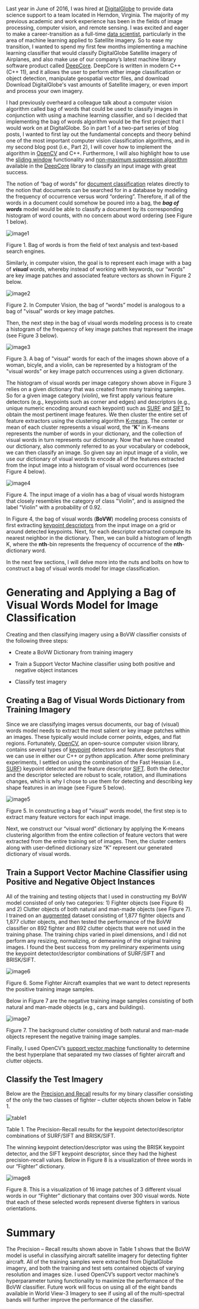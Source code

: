 Last year in June of 2016, I was hired at
[DigitalGlobe](http://www.digitalglobe.com) to provide data science support to a team located in Herndon, Virginia. The majority of my previous academic and work experience has been in the fields of image processing, computer vision, and remote sensing. I was excited and eager to make a career-transition as a full-time [data scientist](http://blog.edx.org/the-importance-of-data-science-in-the-21st-century), particularly in the area of machine learning applied to Satellite
imagery. So to ease my transition, I wanted to spend my first few months implementing a machine learning classifier that would classify DigitalGlobe Satellite imagery of Airplanes, and also make use of our company’s latest machine library software product called [DeepCore](https://digitalglobe.github.io/DeepCore). DeepCore is written in modern C++ (C++ 11), and  it allows the user to perform either image classification or object detection, manipulate geospatial vector files, and download Download DigitalGlobe's vast amounts of Satellite imagery, or even import and process your own imagery. 

I had previously overheard a colleague talk about a computer vision algorithm called bag of words that could be used to classify images in conjunction with using a machine learning classifier, and so I decided that implementing the bag of words algorithm would be the first project that I would work on at DigitalGlobe. So in part 1 of a two-part series of blog posts, I wanted to first lay out the fundamental concepts and theory behind one of the most important computer vision classification algorithms, and in my second blog post (i.e., Part 2), I will cover how to implement the algorithm in [OpenCV](http://docs.opencv.org/3.2.0/) and C++. Furthermore, I will also highlight how to use the [sliding window](http://www.pyimagesearch.com/2015/03/23/sliding-windows-for-object-detection-with-python-and-opencv/)
functionality and [non-maximum suppression algorithm](http://www.pyimagesearch.com/2015/02/16/faster-non-maximum-suppression-python/) available in the [DeepCore](https://digitalglobe.github.io/DeepCore) library to classify an input image with great success.

The notion of “bag of words” for [document classification](https://en.wikipedia.org/wiki/Bag-of-words_model) relates directly to the notion that documents can be searched for in a database by modeling the frequency of occurrence versus word “ordering”. Therefore, if all of the words in a document could somehow be poured into a bag, the ***bag of words*** model would be able to classify a document by its corresponding histogram of word counts, with no concern about word ordering (see Figure 1 below).

![image1](https://github.com/DigitalGlobe/DeepCore/blob/kevin_blog/assets/images/2017-04-17-Bag_of_Visual_Words/image1.png)

Figure 1. Bag of words is from the field of text analysis and text-based search engines.

Similarly, in computer vision, the goal is to represent each image with a bag of ***visual*** words, whereby instead of working with keywords, our “words” are key image patches and associated feature vectors as shown in Figure 2 below.

![image2](https://github.com/DigitalGlobe/DeepCore/blob/kevin_blog/assets/images/2017-04-17-Bag_of_Visual_Words/image2.png)

Figure 2. In Computer Vision, the bag of “words” model is analogous to a bag of "visual" words or key image patches.

Then, the next step in the bag of visual words modeling process is to create a histogram of the frequency of key image
patches that represent the image (see Figure 3 below).

![image3](https://github.com/DigitalGlobe/DeepCore/blob/kevin_blog/assets/images/2017-04-17-Bag_of_Visual_Words/image3.png)

Figure 3. A bag of "visual" words for each of the images shown above of a woman, bicyle, and a violin, can be represented by a histogram of the "visual words" or key image patch occurrences using a given dictionary.

The histogram of visual words per image category shown above in Figure 3 relies on a given dictionary that was
created from many training samples. So for a given image category (violin), we first apply various feature detectors (e.g., keypoints such as corner and edges) and descriptors (e.g., unique numeric encoding around each keypoint) such as
[SURF](http://docs.opencv.org/trunk/df/dd2/tutorial_py_surf_intro.html) and
[SIFT](http://docs.opencv.org/trunk/da/df5/tutorial_py_sift_intro.html) to obtain the most pertinent image features. We then cluster the entire set of feature extractors using the clustering algorithm [K-means](http://docs.opencv.org/trunk/d1/d5c/tutorial_py_kmeans_opencv.html). The center or mean of each cluster represents a visual word, the “**K**” in K-means represents the number of words in your dictionary, and the collection of visual words in turn represents our dictionary. Now that we have created our dictionary, also commonly referred to as your vocabulary or codebook, we can then classify an image. So given say an input image of a violin, we use our dictionary of visual words to encode
all of the features extracted from the input image into a histogram of visual word occurrences (see Figure 4 below).

![image4](https://github.com/DigitalGlobe/DeepCore/blob/kevin_blog/assets/images/2017-04-17-Bag_of_Visual_Words/image4.png)

Figure 4. The input image of a violin has a bag of visual words histogram that closely resembles the category of class "Violin", and is assigned the label "Violin" with a probability of 0.92.

In Figure 4, the bag of visual words (**BoVW**) modeling process
consists of first extracting [keypoint descriptors](http://docs.opencv.org/trunk/db/d27/tutorial_py_table_of_contents_feature2d.html) from the input image on a grid or around detected keypoints. Next, for each descriptor extracted compute its nearest neighbor in the dictionary. Then, we can build a histogram of length K, where the **nth**-bin represents the frequency of occurrence of the **nth**-dictionary word.

In the next few sections, I will delve more into the nuts and bolts on how to construct a bag of visual words model for image classification.

Generating and Applying a Bag of Visual Words Model for Image Classification
============================================================================

Creating and then classifying imagery using a BoVW classifier consists of the following three steps:

-   Create a BoVW Dictionary from training imagery

-   Train a Support Vector Machine classifier using both positive and negative object instances

-   Classify test imagery

Creating a Bag of Visual Words Dictionary from Training Imagery
---------------------------------------------------------------

Since we are classifying images versus documents, our bag of (visual) words model needs to extract the most salient or key image patches within an images. These typically would include corner points, edges, and flat regions. Fortunately, [OpenCV](http://docs.opencv.org/3.2.0/), an open-source computer vision library, contains several types of [keypoint](http://docs.opencv.org/trunk/db/d27/tutorial_py_table_of_contents_feature2d.html) detectors and feature descriptors that we can use in either our C++ or python application. After some preliminary experiments, I settled on
using the combination of the Fast Hessian (i.e., [SURF](http://docs.opencv.org/trunk/df/dd2/tutorial_py_surf_intro.html))
keypoint detector and the feature descriptor [SIFT](http://docs.opencv.org/trunk/da/df5/tutorial_py_sift_intro.html).
Both the detector and the descriptor selected are robust to scale, rotation, and illuminations changes, which is why I chose to use them for detecting and describing key shape features in an image (see Figure 5 below).

![image5](https://github.com/DigitalGlobe/DeepCore/blob/kevin_blog/assets/images/2017-04-17-Bag_of_Visual_Words/image5.png)

Figure 5. In constructing a bag of "visual" words model, the first step is to extract many feature vectors for each input image.

Next, we construct our “visual word” dictionary by applying the K-means clustering algorithm from the entire collection of feature vectors that were extracted from the entire training set of images. Then, the cluster centers along with user-defined dictionary size “K” represent our generated dictionary of visual words.

Train a Support Vector Machine Classifier using Positive and Negative Object Instances
--------------------------------------------------------------------------------------

All of the training and testing objects that I used in constructing my BoVW model consisted of only two categories: 1) Fighter objects (see Figure 6) and 2) Clutter objects of both natural and man-made objects
(see Figure 7). I trained on an [augmented](http://machinelearningmastery.com/improve-deep-learning-performance/)
dataset consisting of 1,877 fighter objects and 1,877 clutter objects, and then tested the performance of the BoVW classifier on 892 fighter and 892 clutter objects that were not used in the training phase. The training chips varied in pixel dimensions, and I did not perform any resizing, normalizing, or demeaning of the original training images. I found the best success from my preliminary experiments using the keypoint detector/descriptor combinations of SURF/SIFT and BRISK/SIFT.

![image6](https://github.com/DigitalGlobe/DeepCore/blob/kevin_blog/assets/images/2017-04-17-Bag_of_Visual_Words/image6.png)

Figure 6. Some Fighter Aircraft examples that we want to detect represents the positive training image samples.

Below in Figure 7 are the negative training image samples consisting of both natural and man-made objects (e.g., cars and buildings).

![image7](https://github.com/DigitalGlobe/DeepCore/blob/kevin_blog/assets/images/2017-04-17-Bag_of_Visual_Words/image7.png)

Figure 7. The background clutter consisting of both natural and man-made objects represent the negative training image samples.

Finally, I used OpenCV’s [support vector machine](http://opencv-python-tutroals.readthedocs.io/en/latest/py_tutorials/py_ml/py_svm/py_svm_basics/py_svm_basics.html)
functionality to determine the best hyperplane that separated my two classes of fighter aircraft and clutter objects.

Classify the Test Imagery
-------------------------

Below are the [Precision and Recall](https://en.wikipedia.org/wiki/Precision_and_recall) results for
my binary classifier consisting of the only the two classes of fighter – clutter objects shown below in Table 1.

![table1](https://github.com/DigitalGlobe/DeepCore/blob/kevin_blog/assets/images/2017-04-17-Bag_of_Visual_Words/table1.png)

Table 1. The Precision-Recall results for the keypoint detector/descriptor combinations of SURF/SIFT and BRISK/SIFT.

The winning keypoint detection/descriptor was using the BRISK keypoint detector, and the SIFT keypoint descriptor, since they had the highest precision-recall values. Below in Figure 8 is a visualization of three words in our “Fighter” dictionary.

![image8](https://github.com/DigitalGlobe/DeepCore/blob/kevin_blog/assets/images/2017-04-17-Bag_of_Visual_Words/image8.png)

Figure 8. This is a visualization of 16 image patches of 3 different visual words in our “Fighter” dictionary that contains over 300 visual words. Note that each of these selected words represent diverse fighters in various orientations.

Summary
=======

The Precision – Recall results shown above in Table 1 shows that the BoVW model is useful in classifying aircraft satellite imagery for detecting fighter aircraft. All of the training samples were extracted from DigitalGlobe imagery, and both the training and test sets contained objects of varying resolution and images size. I used OpenCV’s support vector machine’s hyperparameter tuning functionality to maximize the performance of the BoVW classifier. Future work will focus on using all
of the eight bands available in World View-3 Imagery to see if using all of the multi-spectral bands will further improve the performance of the classifier.
